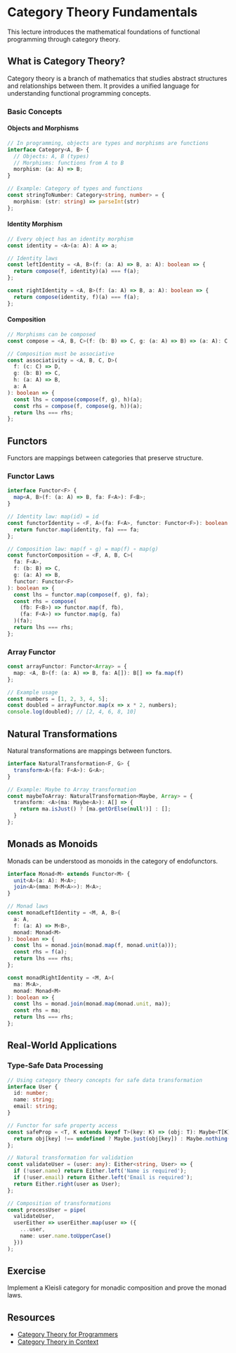 # Category Theory Fundamentals

This lecture introduces the mathematical foundations of functional programming through category theory.

## What is Category Theory?

Category theory is a branch of mathematics that studies abstract structures and relationships between them. It provides a unified language for understanding functional programming concepts.

### Basic Concepts

#### Objects and Morphisms
```typescript
// In programming, objects are types and morphisms are functions
interface Category<A, B> {
  // Objects: A, B (types)
  // Morphisms: functions from A to B
  morphism: (a: A) => B;
}

// Example: Category of types and functions
const stringToNumber: Category<string, number> = {
  morphism: (str: string) => parseInt(str)
};
```

#### Identity Morphism
```typescript
// Every object has an identity morphism
const identity = <A>(a: A): A => a;

// Identity laws
const leftIdentity = <A, B>(f: (a: A) => B, a: A): boolean => {
  return compose(f, identity)(a) === f(a);
};

const rightIdentity = <A, B>(f: (a: A) => B, a: A): boolean => {
  return compose(identity, f)(a) === f(a);
};
```

#### Composition
```typescript
// Morphisms can be composed
const compose = <A, B, C>(f: (b: B) => C, g: (a: A) => B) => (a: A): C => f(g(a));

// Composition must be associative
const associativity = <A, B, C, D>(
  f: (c: C) => D,
  g: (b: B) => C,
  h: (a: A) => B,
  a: A
): boolean => {
  const lhs = compose(compose(f, g), h)(a);
  const rhs = compose(f, compose(g, h))(a);
  return lhs === rhs;
};
```

## Functors

Functors are mappings between categories that preserve structure.

### Functor Laws
```typescript
interface Functor<F> {
  map<A, B>(f: (a: A) => B, fa: F<A>): F<B>;
}

// Identity law: map(id) = id
const functorIdentity = <F, A>(fa: F<A>, functor: Functor<F>): boolean => {
  return functor.map(identity, fa) === fa;
};

// Composition law: map(f ∘ g) = map(f) ∘ map(g)
const functorComposition = <F, A, B, C>(
  fa: F<A>,
  f: (b: B) => C,
  g: (a: A) => B,
  functor: Functor<F>
): boolean => {
  const lhs = functor.map(compose(f, g), fa);
  const rhs = compose(
    (fb: F<B>) => functor.map(f, fb),
    (fa: F<A>) => functor.map(g, fa)
  )(fa);
  return lhs === rhs;
};
```

### Array Functor
```typescript
const arrayFunctor: Functor<Array> = {
  map: <A, B>(f: (a: A) => B, fa: A[]): B[] => fa.map(f)
};

// Example usage
const numbers = [1, 2, 3, 4, 5];
const doubled = arrayFunctor.map(x => x * 2, numbers);
console.log(doubled); // [2, 4, 6, 8, 10]
```

## Natural Transformations

Natural transformations are mappings between functors.

```typescript
interface NaturalTransformation<F, G> {
  transform<A>(fa: F<A>): G<A>;
}

// Example: Maybe to Array transformation
const maybeToArray: NaturalTransformation<Maybe, Array> = {
  transform: <A>(ma: Maybe<A>): A[] => {
    return ma.isJust() ? [ma.getOrElse(null!)] : [];
  }
};
```

## Monads as Monoids

Monads can be understood as monoids in the category of endofunctors.

```typescript
interface Monad<M> extends Functor<M> {
  unit<A>(a: A): M<A>;
  join<A>(mma: M<M<A>>): M<A>;
}

// Monad laws
const monadLeftIdentity = <M, A, B>(
  a: A,
  f: (a: A) => M<B>,
  monad: Monad<M>
): boolean => {
  const lhs = monad.join(monad.map(f, monad.unit(a)));
  const rhs = f(a);
  return lhs === rhs;
};

const monadRightIdentity = <M, A>(
  ma: M<A>,
  monad: Monad<M>
): boolean => {
  const lhs = monad.join(monad.map(monad.unit, ma));
  const rhs = ma;
  return lhs === rhs;
};
```

## Real-World Applications

### Type-Safe Data Processing
```typescript
// Using category theory concepts for safe data transformation
interface User {
  id: number;
  name: string;
  email: string;
}

// Functor for safe property access
const safeProp = <T, K extends keyof T>(key: K) => (obj: T): Maybe<T[K]> => {
  return obj[key] !== undefined ? Maybe.just(obj[key]) : Maybe.nothing();
};

// Natural transformation for validation
const validateUser = (user: any): Either<string, User> => {
  if (!user.name) return Either.left('Name is required');
  if (!user.email) return Either.left('Email is required');
  return Either.right(user as User);
};

// Composition of transformations
const processUser = pipe(
  validateUser,
  userEither => userEither.map(user => ({
    ...user,
    name: user.name.toUpperCase()
  }))
);
```

## Exercise
Implement a Kleisli category for monadic composition and prove the monad laws.

## Resources
- [Category Theory for Programmers](https://bartoszmilewski.com/2014/10/28/category-theory-for-programmers-the-preface/)
- [Category Theory in Context](https://math.jhu.edu/~eriehl/context.pdf)

